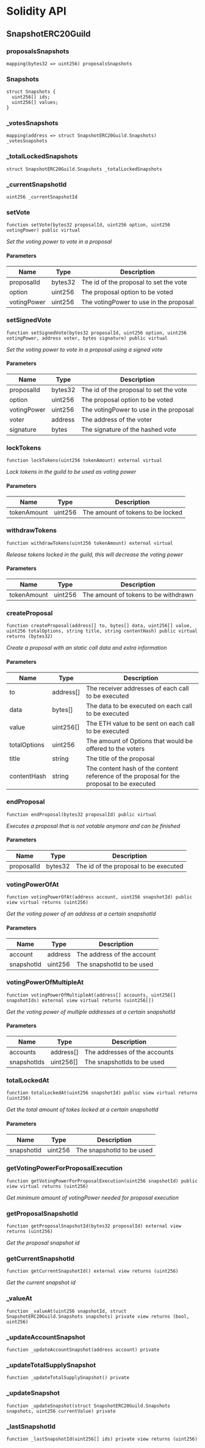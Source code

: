# Solidity API

## SnapshotERC20Guild

### proposalsSnapshots

```solidity
mapping(bytes32 => uint256) proposalsSnapshots
```

### Snapshots

```solidity
struct Snapshots {
  uint256[] ids;
  uint256[] values;
}
```

### _votesSnapshots

```solidity
mapping(address => struct SnapshotERC20Guild.Snapshots) _votesSnapshots
```

### _totalLockedSnapshots

```solidity
struct SnapshotERC20Guild.Snapshots _totalLockedSnapshots
```

### _currentSnapshotId

```solidity
uint256 _currentSnapshotId
```

### setVote

```solidity
function setVote(bytes32 proposalId, uint256 option, uint256 votingPower) public virtual
```

_Set the voting power to vote in a proposal_

#### Parameters

| Name | Type | Description |
| ---- | ---- | ----------- |
| proposalId | bytes32 | The id of the proposal to set the vote |
| option | uint256 | The proposal option to be voted |
| votingPower | uint256 | The votingPower to use in the proposal |

### setSignedVote

```solidity
function setSignedVote(bytes32 proposalId, uint256 option, uint256 votingPower, address voter, bytes signature) public virtual
```

_Set the voting power to vote in a proposal using a signed vote_

#### Parameters

| Name | Type | Description |
| ---- | ---- | ----------- |
| proposalId | bytes32 | The id of the proposal to set the vote |
| option | uint256 | The proposal option to be voted |
| votingPower | uint256 | The votingPower to use in the proposal |
| voter | address | The address of the voter |
| signature | bytes | The signature of the hashed vote |

### lockTokens

```solidity
function lockTokens(uint256 tokenAmount) external virtual
```

_Lock tokens in the guild to be used as voting power_

#### Parameters

| Name | Type | Description |
| ---- | ---- | ----------- |
| tokenAmount | uint256 | The amount of tokens to be locked |

### withdrawTokens

```solidity
function withdrawTokens(uint256 tokenAmount) external virtual
```

_Release tokens locked in the guild, this will decrease the voting power_

#### Parameters

| Name | Type | Description |
| ---- | ---- | ----------- |
| tokenAmount | uint256 | The amount of tokens to be withdrawn |

### createProposal

```solidity
function createProposal(address[] to, bytes[] data, uint256[] value, uint256 totalOptions, string title, string contentHash) public virtual returns (bytes32)
```

_Create a proposal with an static call data and extra information_

#### Parameters

| Name | Type | Description |
| ---- | ---- | ----------- |
| to | address[] | The receiver addresses of each call to be executed |
| data | bytes[] | The data to be executed on each call to be executed |
| value | uint256[] | The ETH value to be sent on each call to be executed |
| totalOptions | uint256 | The amount of Options that would be offered to the voters |
| title | string | The title of the proposal |
| contentHash | string | The content hash of the content reference of the proposal for the proposal to be executed |

### endProposal

```solidity
function endProposal(bytes32 proposalId) public virtual
```

_Executes a proposal that is not votable anymore and can be finished_

#### Parameters

| Name | Type | Description |
| ---- | ---- | ----------- |
| proposalId | bytes32 | The id of the proposal to be executed |

### votingPowerOfAt

```solidity
function votingPowerOfAt(address account, uint256 snapshotId) public view virtual returns (uint256)
```

_Get the voting power of an address at a certain snapshotId_

#### Parameters

| Name | Type | Description |
| ---- | ---- | ----------- |
| account | address | The address of the account |
| snapshotId | uint256 | The snapshotId to be used |

### votingPowerOfMultipleAt

```solidity
function votingPowerOfMultipleAt(address[] accounts, uint256[] snapshotIds) external view virtual returns (uint256[])
```

_Get the voting power of multiple addresses at a certain snapshotId_

#### Parameters

| Name | Type | Description |
| ---- | ---- | ----------- |
| accounts | address[] | The addresses of the accounts |
| snapshotIds | uint256[] | The snapshotIds to be used |

### totalLockedAt

```solidity
function totalLockedAt(uint256 snapshotId) public view virtual returns (uint256)
```

_Get the total amount of tokes locked at a certain snapshotId_

#### Parameters

| Name | Type | Description |
| ---- | ---- | ----------- |
| snapshotId | uint256 | The snapshotId to be used |

### getVotingPowerForProposalExecution

```solidity
function getVotingPowerForProposalExecution(uint256 snapshotId) public view virtual returns (uint256)
```

_Get minimum amount of votingPower needed for proposal execution_

### getProposalSnapshotId

```solidity
function getProposalSnapshotId(bytes32 proposalId) external view returns (uint256)
```

_Get the proposal snapshot id_

### getCurrentSnapshotId

```solidity
function getCurrentSnapshotId() external view returns (uint256)
```

_Get the current snapshot id_

### _valueAt

```solidity
function _valueAt(uint256 snapshotId, struct SnapshotERC20Guild.Snapshots snapshots) private view returns (bool, uint256)
```

### _updateAccountSnapshot

```solidity
function _updateAccountSnapshot(address account) private
```

### _updateTotalSupplySnapshot

```solidity
function _updateTotalSupplySnapshot() private
```

### _updateSnapshot

```solidity
function _updateSnapshot(struct SnapshotERC20Guild.Snapshots snapshots, uint256 currentValue) private
```

### _lastSnapshotId

```solidity
function _lastSnapshotId(uint256[] ids) private view returns (uint256)
```

